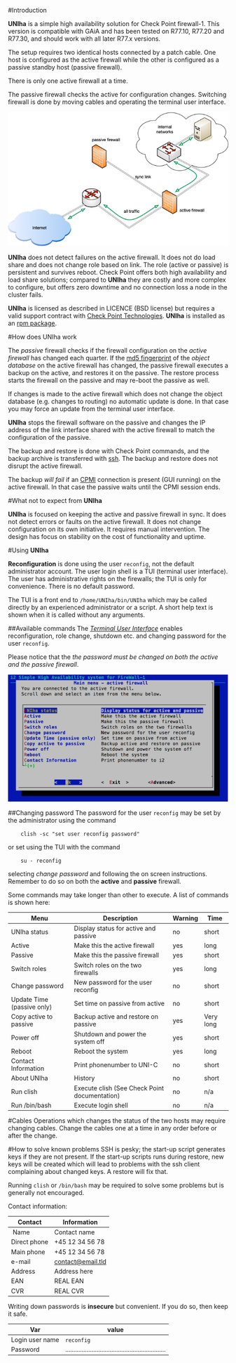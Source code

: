 #Introduction

**UNIha** is a simple high availability solution for Check Point
firewall-1. This version is compatible with GAiA and has been tested on
R77.10, R77.20 and R77.30, and should work with all later R77.x versions.

The setup requires two identical hosts connected by a patch cable. One host is
configured as the active firewall while the other is configured as a passive
standby host (passive firewall).

There is only one active firewall at a time.  

The passive firewall checks the active for configuration changes. Switching
firewall is done by moving cables and operating the terminal user interface.

![active / passive firewall](assets/img/active-passive.png)

**UNIha** does not detect failures on the active firewall. It does not do load
share and does not change role based on link. The role (active or passive) is
persistent and survives reboot.
Check Point offers both high availability and load share solutions; compared to
**UNIha** they are costly and more complex to configure, but offers zero
downtime and no connection loss a node in the cluster fails.

**UNIha** is licensed as described in LICENCE (BSD license) but requires a
valid support contract with [Check Point Technologies](http://www.checkpoint.com).
**UNIha** is installed as an
[rpm package](http://en.wikipedia.org/wiki/RPM_Package_Manager).

#How does UNIha work

The _passive_ firewall checks if the firewall configuration on the _active
firewall_ has changed each quarter. If the [md5
fingerprint](http://en.wikipedia.org/wiki/Public_key_fingerprint) of the
_object database_ on the active firewall has changed, the passive firewall
executes a backup on the active, and restores it on the passive. The restore
process starts the firewall on the passive and may re-boot the passive as well.

If changes is made to the active firewall which does not change the object
database (e.g. changes to routing) no automatic update is done. In that case
you may force an update from the terminal user interface.

**UNIha** stops the firewall software on the passive and changes the IP address
of the link interface shared with the active firewall to match the configuration
of the passive.

The backup and restore is done with Check Point commands, and the backup
archive is transferred with [ssh](http://en.wikipedia.org/wiki/Secure_Shell).
The backup and restore does not disrupt the active firewall.

The backup _will fail_ if an
[CPMI](http://www.cisco.com/en/US/docs/ios-xml/ios/qos_nbar/prot_lib/configuration/xe-3s/proto_lib3.pdf)
connection is present (GUI running) on the active firewall. In that case the
passive waits until the CPMI session ends.

#What not to expect from **UNIha**

**UNIha** is focused on keeping the active and passive firewall in sync. It does
not detect errors or faults on the active firewall. It does not change
configuration on its own initiative. It requires manual intervention. The
design has focus on stability on the cost of functionality and uptime.

#Using **UNIha**

**Reconfiguration** is done using the user ``reconfig``, not the default administrator
account. The user login shell is a TUI (terminal user interface). The user has
administrative rights on the firewalls; the TUI is only for convenience. There
is no default password.

The TUI is a front end to ``/home/UNIha/bin/UNIha``
which may be called directly by an experienced administrator or a script.
A short help text is shown when it is called without any arguments.

##Available commands
The [_Terminal User Interface_](http://en.wikipedia.org/wiki/Text-based_user_interface)
enables reconfiguration, role change, shutdown etc. and changing password for
the user ``reconfig``.

Please notice that the _the password must be changed on both
the active and the passive firewall_.

![TUI](assets/img/uniha-screen-01.png)

##Changing password
The password for the user ``reconfig`` may be set by the administrator using
the command

        clish -sc "set user reconfig password"

or set using the TUI with the command

        su - reconfig

selecting _change password_ and following the on screen instructions.  
Remember to do so on both the __active__ and __passive__ firewall.

Some commands may take longer than other to execute. A list of commands
is shown here:

| Menu | Description | Warning | Time |
| ----- | ------------- | --------- | ----- |
| UNIha status | Display status for active and passive | no | short |
| Active | Make this the active firewall  | yes | long |
| Passive | Make this the passive firewall  | yes | short |
| Switch roles | Switch roles on the two firewalls  | yes | long |
| Change password | New password for the user reconfig  | no | short |
| Update Time (passive only) | Set time on passive from active  | no | short |
| Copy active to passive  | Backup active and restore on passive  | yes | Very long |
| Power off | Shutdown and power the system off  | yes | short |
| Reboot  | Reboot the system  | yes | long |
| Contact Information | Print phonenumber to UNI-C  | no | short |
| About UNIha | History | no | short |
| Run clish | Execute clish (See Check Point documentation) | no | n/a |
| Run /bin/bash | Execute login shell | no | n/a |

#Cables
Operations which changes the status of the two hosts may require changing
cables. Change the cables one at a time in any order before or after the
change.

#How to solve known problems
SSH is pesky; the start-up script generates keys if they are not present. If
the start-up scripts runs during restore, new keys will be created which will
lead to problems with the ssh client complaining about changed keys. A restore
will fix that.

Running ``clish`` or ``/bin/bash`` may be required to solve some problems but is
generally not encouraged.

Contact information:

| Contact      | Information      |
| ------------ | ---------------- |
| Name         | Contact name     |
| Direct phone | +45 12 34 56 78  |
| Main phone   | +45 12 34 56 78  |
| e-mail       | contact@email.tld|
| Address      | Address here     |
| EAN          | REAL EAN         |
| CVR          | REAL CVR         |

Writing down passwords is __insecure__ but convenient. If you do so, then keep it safe.

| Var             | value         |
| --------------- | ------------- |
| Login user name | ``reconfig``      |
| Password        | ............................................................. |

